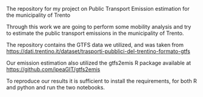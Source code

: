The repository for my project on Public Transport Emission estimation for the municipality of Trento

Through this work we are going to perform some mobility analysis and try to estimate the public transport emissions in the municipality of Trento.

The repository contains the GTFS data we utilized, and was taken from https://dati.trentino.it/dataset/trasporti-pubblici-del-trentino-formato-gtfs

Our emission estimation also utilized the gtfs2emis R package available at https://github.com/ipeaGIT/gtfs2emis

To reproduce our results it is sufficient to install the requirements, for both R and python and run the two notebooks.